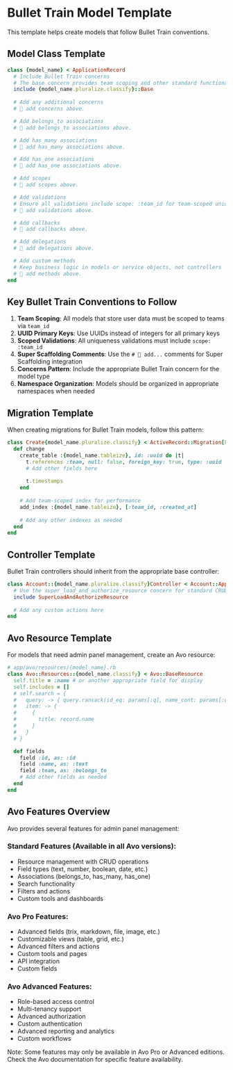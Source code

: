 # Bullet Train Model Template

This template helps create models that follow Bullet Train conventions.

## Model Class Template

```ruby
class {model_name} < ApplicationRecord
  # Include Bullet Train concerns
  # The base concern provides team scoping and other standard functionality
  include {model_name.pluralize.classify}::Base
  
  # Add any additional concerns
  # 🚅 add concerns above.

  # Add belongs_to associations
  # 🚅 add belongs_to associations above.

  # Add has_many associations
  # 🚅 add has_many associations above.

  # Add has_one associations
  # 🚅 add has_one associations above.

  # Add scopes
  # 🚅 add scopes above.

  # Add validations
  # Ensure all validations include scope: :team_id for team-scoped uniqueness
  # 🚅 add validations above.

  # Add callbacks
  # 🚅 add callbacks above.

  # Add delegations
  # 🚅 add delegations above.

  # Add custom methods
  # Keep business logic in models or service objects, not controllers
  # 🚅 add methods above.
end
```

## Key Bullet Train Conventions to Follow

1. **Team Scoping**: All models that store user data must be scoped to teams via `team_id`
2. **UUID Primary Keys**: Use UUIDs instead of integers for all primary keys
3. **Scoped Validations**: All uniqueness validations must include `scope: :team_id`
4. **Super Scaffolding Comments**: Use the `# 🚅 add...` comments for Super Scaffolding integration
5. **Concerns Pattern**: Include the appropriate Bullet Train concern for the model type
6. **Namespace Organization**: Models should be organized in appropriate namespaces when needed

## Migration Template

When creating migrations for Bullet Train models, follow this pattern:

```ruby
class Create{model_name.pluralize.classify} < ActiveRecord::Migration[8.0]
  def change
    create_table :{model_name.tableize}, id: :uuid do |t|
      t.references :team, null: false, foreign_key: true, type: :uuid
      # Add other fields here
      
      t.timestamps
    end
    
    # Add team-scoped index for performance
    add_index :{model_name.tableize}, [:team_id, :created_at]
    
    # Add any other indexes as needed
  end
end
```

## Controller Template

Bullet Train controllers should inherit from the appropriate base controller:

```ruby
class Account::{model_name.pluralize.classify}Controller < Account::ApplicationController
  # Use the super_load_and_authorize_resource concern for standard CRUD operations
  include SuperLoadAndAuthorizeResource
  
  # Add any custom actions here
end
```

## Avo Resource Template

For models that need admin panel management, create an Avo resource:

```ruby
# app/avo/resources/{model_name}.rb
class Avo::Resources::{model_name.classify} < Avo::BaseResource
  self.title = :name # or another appropriate field for display
  self.includes = []
  # self.search = {
  #   query: -> { query.ransack(id_eq: params[:q], name_cont: params[:q], m: "or").result(distinct: false) },
  #   item: -> {
  #     {
  #       title: record.name
  #     }
  #   }
  # }

  def fields
    field :id, as: :id
    field :name, as: :text
    field :team, as: :belongs_to
    # Add other fields as needed
  end
end
```

## Avo Features Overview

Avo provides several features for admin panel management:

### Standard Features (Available in all Avo versions):
- Resource management with CRUD operations
- Field types (text, number, boolean, date, etc.)
- Associations (belongs_to, has_many, has_one)
- Search functionality
- Filters and actions
- Custom tools and dashboards

### Avo Pro Features:
- Advanced fields (trix, markdown, file, image, etc.)
- Customizable views (table, grid, etc.)
- Advanced filters and actions
- Custom tools and pages
- API integration
- Custom fields

### Avo Advanced Features:
- Role-based access control
- Multi-tenancy support
- Advanced authorization
- Custom authentication
- Advanced reporting and analytics
- Custom workflows

Note: Some features may only be available in Avo Pro or Advanced editions. Check the Avo documentation for specific feature availability.